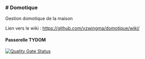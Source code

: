 ### # Domotique #
Gestion domotique de la maison

Lien vers le wiki : https://github.com/vzwingma/domotique/wiki/

#### Passerelle TYDOM

[![Quality Gate Status](https://sonarcloud.io/api/project_badges/measure?project=tydom_bridge&metric=alert_status)](https://sonarcloud.io/dashboard?id=tydom_bridge)